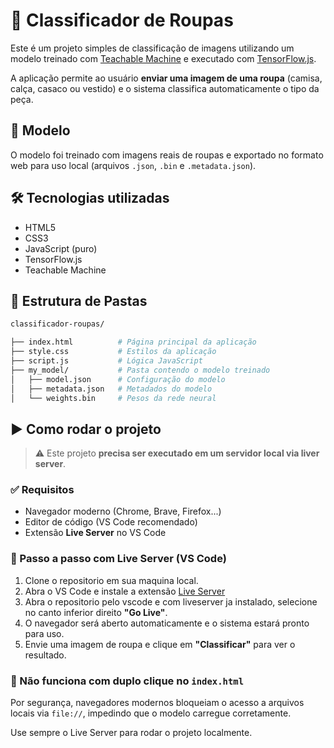 # 👕 Classificador de Roupas

Este é um projeto simples de classificação de imagens utilizando um modelo treinado com [Teachable Machine](https://teachablemachine.withgoogle.com/) e executado com [TensorFlow.js](https://www.tensorflow.org/js).

A aplicação permite ao usuário **enviar uma imagem de uma roupa** (camisa, calça, casaco ou vestido) e o sistema classifica automaticamente o tipo da peça.

## 🧠 Modelo

O modelo foi treinado com imagens reais de roupas e exportado no formato web para uso local (arquivos `.json`, `.bin` e `.metadata.json`).

## 🛠 Tecnologias utilizadas

- HTML5
- CSS3
- JavaScript (puro)
- TensorFlow.js
- Teachable Machine

## 📁 Estrutura de Pastas

```bash
classificador-roupas/

├── index.html          # Página principal da aplicação
├── style.css           # Estilos da aplicação
├── script.js           # Lógica JavaScript
├── my_model/           # Pasta contendo o modelo treinado
│   ├── model.json      # Configuração do modelo
│   ├── metadata.json   # Metadados do modelo
│   └── weights.bin     # Pesos da rede neural
```

## ▶️ Como rodar o projeto

> ⚠️ Este projeto **precisa ser executado em um servidor local via liver server**.

### ✅ Requisitos

- Navegador moderno (Chrome, Brave, Firefox...)
- Editor de código (VS Code recomendado)
- Extensão **Live Server** no VS Code

### 🧪 Passo a passo com Live Server (VS Code)

1. Clone o repositorio em sua maquina local.
2. Abra o VS Code e instale a extensão [Live Server](https://marketplace.visualstudio.com/items?itemName=ritwickdey.LiveServer)
3. Abra o repositorio pelo vscode e com liveserver ja instalado, selecione no canto inferior direito **"Go Live"**.
4. O navegador será aberto automaticamente e o sistema estará pronto para uso.
5. Envie uma imagem de roupa e clique em **"Classificar"** para ver o resultado.

### 🚫 Não funciona com duplo clique no `index.html`

Por segurança, navegadores modernos bloqueiam o acesso a arquivos locais via `file://`, impedindo que o modelo carregue corretamente.

Use sempre o Live Server para rodar o projeto localmente.